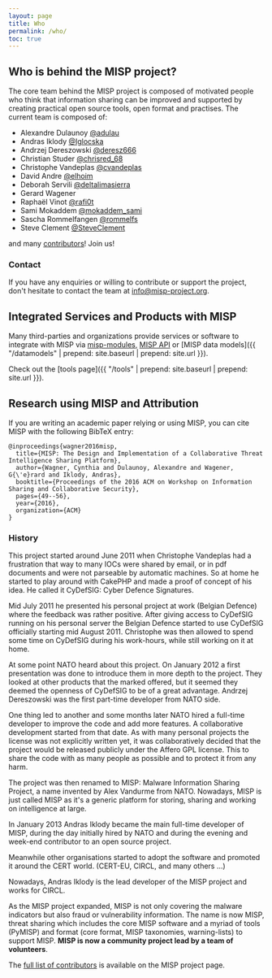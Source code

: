 ```yaml
---
layout: page
title: Who
permalink: /who/
toc: true
---
```


## Who is behind the MISP project?

The core team behind the MISP project is composed of motivated people who think that information sharing can be improved and supported by creating
practical open source tools, open format and practises. The current team is composed of:

* Alexandre Dulaunoy [@adulau](https://twitter.com/adulau)
* Andras Iklody [@Iglocska](https://twitter.com/Iglocska)
* Andrzej Dereszowski [@deresz666](https://twitter.com/deresz666)
* Christian Studer [@chrisred_68](https://twitter.com/chrisred_68)
* Christophe Vandeplas [@cvandeplas](https://twitter.com/cvandeplas)
* David Andre [@elhoim](https://twitter.com/elhoim)
* Deborah Servili [@deltalimasierra](https://twitter.com/deltalimasierra)
* Gerard Wagener
* Raphaël Vinot [@rafi0t](https://twitter.com/rafi0t)
* Sami Mokaddem [@mokaddem_sami](https://twitter.com/mokaddem_sami)
* Sascha Rommelfangen [@rommelfs](https://twitter.com/rommelfs)
* Steve Clement [@SteveClement](https://twitter.com/SteveClement)

and many [contributors](/contributors)! Join us!

### Contact

If you have any enquiries or willing to contribute or support the project, don't hesitate to contact the team at [info@misp-project.org](mailto:info@misp-project.org).

## Integrated Services and Products with MISP

Many third-parties and organizations provide services or software to integrate with MISP via [misp-modules](https://github.com/MISP/misp-modules), [MISP API](https://www.circl.lu/doc/misp/automation/index.html) or [MISP data models]({{ "/datamodels" | prepend: site.baseurl | prepend: site.url }}).

Check out the [tools page]({{  "/tools" | prepend: site.baseurl | prepend: site.url }}).

## Research using MISP and Attribution

If you are writing an academic paper relying or using MISP, you can cite MISP with the following BibTeX entry:

~~~~
@inproceedings{wagner2016misp,
  title={MISP: The Design and Implementation of a Collaborative Threat Intelligence Sharing Platform},
  author={Wagner, Cynthia and Dulaunoy, Alexandre and Wagener, G{\'e}rard and Iklody, Andras},
  booktitle={Proceedings of the 2016 ACM on Workshop on Information Sharing and Collaborative Security},
  pages={49--56},
  year={2016},
  organization={ACM}
}
~~~~

### History

This project started around June 2011 when Christophe Vandeplas had a frustration that way to many IOCs were shared by email, or in pdf documents and were not parseable by automatic machines. So at home he started to play around with CakePHP and made a proof of concept of his idea. He called it CyDefSIG: Cyber Defence Signatures.

Mid July 2011 he presented his personal project at work (Belgian Defence) where the feedback was rather positive. After giving access to CyDefSIG running on his personal server the Belgian Defence started to use CyDefSIG officially starting mid August 2011.
Christophe was then allowed to spend some time on CyDefSIG during his work-hours, while still working on it at home.

At some point NATO heard about this project. On January 2012 a first presentation was done to introduce them in more depth to the project. They looked at other products that the marked offered, but it seemed they deemed the openness of CyDefSIG to be of a great advantage. Andrzej Dereszowski was the first part-time developer from NATO side.

One thing led to another and some months later NATO hired a full-time developer to improve the code and add more features. A collaborative development started from that date.
As with many personal projects the license was not explicitly written yet, it was collaboratively decided that the project would be released publicly under the Affero GPL license. This to share the code with as many people as possible and to protect it from any harm.

The project was then renamed to MISP: Malware Information Sharing Project, a name invented by Alex Vandurme from NATO. Nowadays, MISP is just called MISP as it's a generic platform for storing, sharing and working on intelligence at large.

In January 2013 Andras Iklody became the main full-time developer of MISP, during the day initially hired by NATO and during the evening and week-end contributor to an open source project.

Meanwhile other organisations started to adopt the software and promoted it around the CERT world.  (CERT-EU, CIRCL, and many others ...)

Nowadays, Andras Iklody is the lead developer of the MISP project and works for CIRCL.

As the MISP project expanded, MISP is not only covering the malware indicators but also fraud or vulnerability information. The name is now MISP, threat sharing which includes the core MISP software and a myriad of tools (PyMISP) and format (core format, MISP taxonomies, warning-lists) to support MISP.  **MISP is now a community project lead by a team of volunteers**.

The [full list of contributors](/contributors) is available on the MISP project page.


